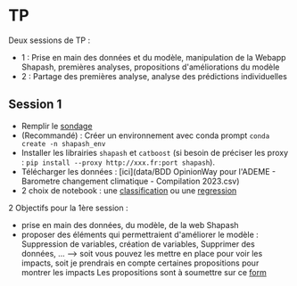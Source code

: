 # TP 

Deux sessions de TP : 
- 1 : Prise en main des données et du modèle, manipulation de la Webapp Shapash, premières analyses, propositions d'améliorations du modèle
- 2 : Partage des premières analyse, analyse des prédictions individuelles

## Session 1

- Remplir le [sondage](https://framaforms.org/barometres-representations-sociales-du-changement-climatique-1700638177
)
- (Recommandé) : Créer un environnement avec conda prompt `conda create -n shapash_env`
- Installer les librairies `shapash` et `catboost` (si besoin de préciser les proxy : `pip install --proxy http://xxx.fr:port shapash`). 
- Télécharger les données : [ici](data/BDD OpinionWay pour l'ADEME - Barometre changement climatique - Compilation 2023.csv)
- 2 choix de notebook : une [classification](TP/Travaux_pratiques_barometre_changement_climatique_classification.ipynb) ou une [regression](TP/Travaux_pratiques_barometre_changement_climatique_regression.ipynb)

2 Objectifs pour la 1ère session :
- prise en main des données, du modèle, de la web Shapash
- proposer des éléments qui permettraient d'améliorer le modèle : Suppression de variables, création de variables, Supprimer des données, ...
    --> soit vous pouvez les mettre en place pour voir les impacts, soit je prendrais en compte certaines propositions pour montrer les impacts 
Les propositions sont à soumettre sur ce [form](https://framaforms.org/propositionsameliorationmodele-1731248732)

